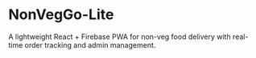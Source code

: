 # NonVegGo-Lite
A lightweight React + Firebase PWA for non-veg food delivery with real-time order tracking and admin management.

